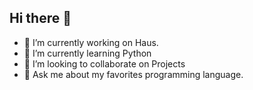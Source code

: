 ## Hi there 👋
- 🔭 I’m currently working on Haus.
- 🌱 I’m currently learning Python
- 👯 I’m looking to collaborate on Projects
- 💬 Ask me about my favorites programming language.

